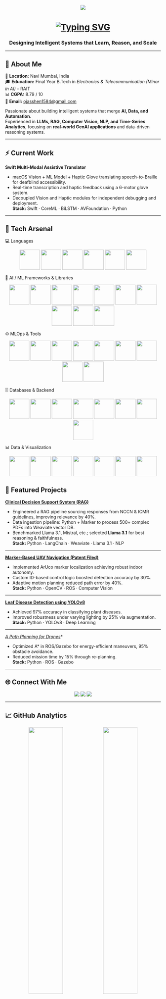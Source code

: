 <p align="center">
  <img src="https://capsule-render.vercel.app/api?type=rect&color=0:00C6FF,100:0A0A0A&height=80&text=Ojas%20Vinay%20Shenwai&fontAlign=50&fontAlignY=50&fontSize=30&fontColor=ffffff&animation=fadeIn" />
</p>

<h1 align="center">
  <a href="https://github.com/Ojas1584" target="_blank">
    <img src="https://readme-typing-svg.herokuapp.com?font=Fira+Code&size=28&pause=1000&color=00C6FF&center=true&vCenter=true&width=850&lines=AI+Engineer+|+Data+Scientist+|+GenAI+Practitioner" alt="Typing SVG" />
  </a>
</h1>

<h3 align="center">Designing Intelligent Systems that Learn, Reason, and Scale</h3>

---

## 🧭 About Me

📍 **Location:** Navi Mumbai, India  
🎓 **Education:** Final Year B.Tech in *Electronics & Telecommunication (Minor in AI)* – RAIT  
📊 **CGPA:** 8.79 / 10  
📧 **Email:** [ojasshen1584@gmail.com](mailto:ojasshen1584@gmail.com)  

Passionate about building intelligent systems that merge **AI, Data, and Automation**.  
Experienced in **LLMs, RAG, Computer Vision, NLP, and Time-Series Analytics**, focusing on **real-world GenAI applications** and data-driven reasoning systems.

---

## ⚡ Current Work

**Swift Multi-Modal Assistive Translator**  
- macOS Vision + ML Model + Haptic Glove translating speech-to-Braille for deafblind accessibility.  
- Real-time transcription and haptic feedback using a 6-motor glove system.  
- Decoupled Vision and Haptic modules for independent debugging and deployment.  
**Stack:** Swift · CoreML · BiLSTM · AVFoundation · Python

---

## 🧠 Tech Arsenal

💻 Languages
<p align="center"> <img src="https://img.shields.io/badge/Python-0A0A0A?style=for-the-badge&logo=python&logoColor=00BFFF" height="65"/> <img src="https://img.shields.io/badge/Java-0A0A0A?style=for-the-badge&logo=openjdk&logoColor=FF8C00" height="65"/> <img src="https://img.shields.io/badge/C++-0A0A0A?style=for-the-badge&logo=c%2B%2B&logoColor=FF1493" height="65"/> <img src="https://img.shields.io/badge/R-0A0A0A?style=for-the-badge&logo=r&logoColor=00FFFF" height="65"/> <img src="https://img.shields.io/badge/SQL-0A0A0A?style=for-the-badge&logo=sqlite&logoColor=39FF14" height="65"/> <img src="https://img.shields.io/badge/Swift-0A0A0A?style=for-the-badge&logo=swift&logoColor=FF6600" height="65"/> </p>
🤖 AI / ML Frameworks & Libraries
<p align="center"> <img src="https://img.shields.io/badge/PyTorch-0A0A0A?style=for-the-badge&logo=pytorch&logoColor=FF4500" height="65"/> <img src="https://img.shields.io/badge/TensorFlow-0A0A0A?style=for-the-badge&logo=tensorflow&logoColor=FFA500" height="65"/> <img src="https://img.shields.io/badge/Keras-0A0A0A?style=for-the-badge&logo=keras&logoColor=FF004F" height="65"/> <img src="https://img.shields.io/badge/Scikit--learn-0A0A0A?style=for-the-badge&logo=scikitlearn&logoColor=00FFFF" height="65"/> <img src="https://img.shields.io/badge/Hugging%20Face-0A0A0A?style=for-the-badge&logo=huggingface&logoColor=FFD700" height="65"/> <img src="https://img.shields.io/badge/LangChain-0A0A0A?style=for-the-badge&logo=chainlink&logoColor=00BFFF" height="65"/> <img src="https://img.shields.io/badge/SpaCy-0A0A0A?style=for-the-badge&logo=spacy&logoColor=00FA9A" height="65"/> <img src="https://img.shields.io/badge/OpenCV-0A0A0A?style=for-the-badge&logo=opencv&logoColor=39FF14" height="65"/> <img src="https://img.shields.io/badge/Transformers-0A0A0A?style=for-the-badge&logo=python&logoColor=FFD700" height="65"/> <img src="https://img.shields.io/badge/CoreML-0A0A0A?style=for-the-badge&logo=apple&logoColor=FFFFFF" height="65"/> </p>
⚙️ MLOps & Tools
<p align="center"> <img src="https://img.shields.io/badge/Docker-0A0A0A?style=for-the-badge&logo=docker&logoColor=00BFFF" height="65"/> <img src="https://img.shields.io/badge/MLflow-0A0A0A?style=for-the-badge&logo=mlflow&logoColor=00FFFF" height="65"/> <img src="https://img.shields.io/badge/FastAPI-0A0A0A?style=for-the-badge&logo=fastapi&logoColor=00FA9A" height="65"/> <img src="https://img.shields.io/badge/Streamlit-0A0A0A?style=for-the-badge&logo=streamlit&logoColor=FF1493" height="65"/> <img src="https://img.shields.io/badge/GitHub%20Actions-0A0A0A?style=for-the-badge&logo=githubactions&logoColor=00FFFF" height="65"/> <img src="https://img.shields.io/badge/Weights%20&%20Biases-0A0A0A?style=for-the-badge&logo=weightsandbiases&logoColor=FFD700" height="65"/> <img src="https://img.shields.io/badge/Linux-0A0A0A?style=for-the-badge&logo=linux&logoColor=FFFFFF" height="65"/> <img src="https://img.shields.io/badge/Bash%20Scripting-0A0A0A?style=for-the-badge&logo=gnu-bash&logoColor=00FF7F" height="65"/> <img src="https://img.shields.io/badge/Vercel-0A0A0A?style=for-the-badge&logo=vercel&logoColor=FFFFFF" height="65"/> </p>
🗄️ Databases & Backend
<p align="center"> <img src="https://img.shields.io/badge/MongoDB-0A0A0A?style=for-the-badge&logo=mongodb&logoColor=00FF7F" height="65"/> <img src="https://img.shields.io/badge/PostgreSQL-0A0A0A?style=for-the-badge&logo=postgresql&logoColor=00BFFF" height="65"/> <img src="https://img.shields.io/badge/MySQL-0A0A0A?style=for-the-badge&logo=mysql&logoColor=FF8C00" height="65"/> <img src="https://img.shields.io/badge/Neo4j-0A0A0A?style=for-the-badge&logo=neo4j&logoColor=FF00FF" height="65"/> <img src="https://img.shields.io/badge/Weaviate-0A0A0A?style=for-the-badge&logo=weaviate&logoColor=00FFFF" height="65"/> <img src="https://img.shields.io/badge/ChromaDB-0A0A0A?style=for-the-badge&logo=databricks&logoColor=39FF14" height="65"/> <img src="https://img.shields.io/badge/Redis-0A0A0A?style=for-the-badge&logo=redis&logoColor=FF4444" height="65"/> <img src="https://img.shields.io/badge/SQLite-0A0A0A?style=for-the-badge&logo=sqlite&logoColor=00CED1" height="65"/> </p>
📊 Data & Visualization
<p align="center"> <img src="https://img.shields.io/badge/Pandas-0A0A0A?style=for-the-badge&logo=pandas&logoColor=FF1493" height="65"/> <img src="https://img.shields.io/badge/Numpy-0A0A0A?style=for-the-badge&logo=numpy&logoColor=00CED1" height="65"/> <img src="https://img.shields.io/badge/Matplotlib-0A0A0A?style=for-the-badge&logo=plotly&logoColor=39FF14" height="65"/> <img src="https://img.shields.io/badge/Seaborn-0A0A0A?style=for-the-badge&logo=python&logoColor=FFD700" height="65"/> <img src="https://img.shields.io/badge/PowerBI-0A0A0A?style=for-the-badge&logo=powerbi&logoColor=F5DE19" height="65"/> <img src="https://img.shields.io/badge/Looker%20Studio-0A0A0A?style=for-the-badge&logo=googleanalytics&logoColor=00BFFF" height="65"/> <img src="https://img.shields.io/badge/Jupyter-0A0A0A?style=for-the-badge&logo=jupyter&logoColor=FFA500" height="65"/> </p>

## 🚀 Featured Projects

**<a href="https://github.com/Ojas1584/Clinical_Decision_Support_RAG">Clinical Decision Support System (RAG)</a>**  
- Engineered a RAG pipeline sourcing responses from NCCN & ICMR guidelines, improving relevance by 40%.  
- Data ingestion pipeline: Python + Marker to process 500+ complex PDFs into Weaviate vector DB.  
- Benchmarked Llama 3.1, Mistral, etc.; selected **Llama 3.1** for best reasoning & faithfulness.  
**Stack:** Python · LangChain · Weaviate · Llama 3.1 · NLP  

---

**<a href="https://github.com/Ojas1584/ArucoMarkerDetectionDrone">Marker-Based UAV Navigation (Patent Filed)</a>**  
- Implemented ArUco marker localization achieving robust indoor autonomy.  
- Custom ID-based control logic boosted detection accuracy by 30%.  
- Adaptive motion planning reduced path error by 40%.  
**Stack:** Python · OpenCV · ROS · Computer Vision  

---

**<a href="https://github.com/Ojas1584/Leaf-Disease-Detection-YOLOv8-">Leaf Disease Detection using YOLOv8</a>**  
- Achieved 97% accuracy in classifying plant diseases.  
- Improved robustness under varying lighting by 25% via augmentation.  
**Stack:** Python · YOLOv8 · Deep Learning  

---

**<a href="https://github.com/Ojas1584/A_star_PathPlanningAlgorithm_Drone">A* Path Planning for Drones</a>**  
- Optimized A* in ROS/Gazebo for energy-efficient maneuvers, 95% obstacle avoidance.  
- Reduced mission time by 15% through re-planning.  
**Stack:** Python · ROS · Gazebo  

---

## 🌐 Connect With Me
<p align="center">
  <a href="mailto:ojasshen1584@gmail.com"><img src="https://img.shields.io/badge/Gmail-0A0A0A?style=for-the-badge&logo=gmail&logoColor=white"/></a>
  <a href="https://www.linkedin.com/in/ojas-s-5322a1297/"><img src="https://img.shields.io/badge/LinkedIn-0A0A0A?style=for-the-badge&logo=linkedin&logoColor=00C6FF"/></a>
  <a href="https://github.com/Ojas1584"><img src="https://img.shields.io/badge/GitHub-0A0A0A?style=for-the-badge&logo=github&logoColor=white"/></a>
</p>

---

## 📈 GitHub Analytics
<p align="center">
  <img src="https://github-readme-stats.vercel.app/api?username=Ojas1584&show_icons=true&theme=radical" width="47%" />
  <img src="https://github-readme-streak-stats.herokuapp.com/?user=Ojas1584&theme=radical" width="47%" />
</p>

---

## 💡 Fun Fact
<blockquote align="center">
  <h3>“Turning complex data into meaningful intelligence that powers human-like systems.”</h3>
</blockquote>

---

<p align="center">
  <img src="https://capsule-render.vercel.app/api?type=waving&color=0:00C6FF,100:0A0A0A&height=100&section=footer&reversal=true&animation=twinkling"/>
</p>

<p align="center">
  <img src="https://komarev.com/ghpvc/?username=Ojas1584&label=Profile%20Views&color=00C6FF&style=flat" alt="Profile views" />
  <br>
  <i>Last Updated: October 2025</i>
</p>
